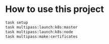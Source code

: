 # How to use this project

```bash
task setup
task multipass:launch:k8s:master
task multipass:launch:k8s:node
task multipass:make:certificates
```
